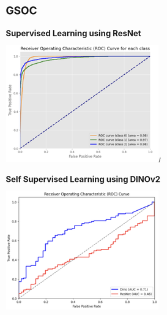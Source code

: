 # GSOC
## Supervised Learning using ResNet
<img src="/images/ROC_RESNET.png" alt="Example Image" width="400">/
## Self Supervised Learning using DINOv2
<img src="/images/ROC_SSL.png" alt="Example Image" width="400">


